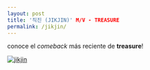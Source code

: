 ```yaml
---
layout: post
title: '직진 (JIKJIN)' M/V - TREASURE 
permalink: /jikjin/
---
```


conoce el _comeback_ más reciente de **treasure**!

[![jikjin](https://img.youtube.com/vi/ZJaKdBBzUYk/0.jpg)](https://www.youtube.com/watch?v=ZJaKdBBzUYk)
